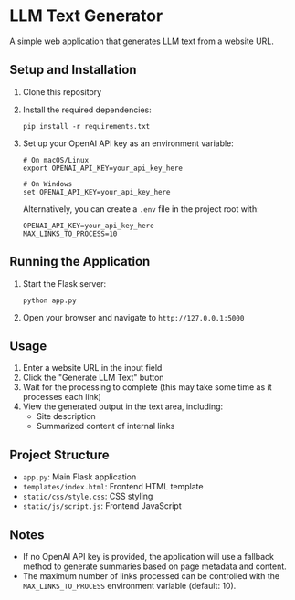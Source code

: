 # LLM Text Generator

A simple web application that generates LLM text from a website URL.

## Setup and Installation

1. Clone this repository
2. Install the required dependencies:
   ```
   pip install -r requirements.txt
   ```
3. Set up your OpenAI API key as an environment variable:
   ```
   # On macOS/Linux
   export OPENAI_API_KEY=your_api_key_here
   
   # On Windows
   set OPENAI_API_KEY=your_api_key_here
   ```
   
   Alternatively, you can create a `.env` file in the project root with:
   ```
   OPENAI_API_KEY=your_api_key_here
   MAX_LINKS_TO_PROCESS=10
   ```

## Running the Application

1. Start the Flask server:
   ```
   python app.py
   ```
2. Open your browser and navigate to `http://127.0.0.1:5000`

## Usage

1. Enter a website URL in the input field
2. Click the "Generate LLM Text" button
3. Wait for the processing to complete (this may take some time as it processes each link)
4. View the generated output in the text area, including:
   - Site description
   - Summarized content of internal links

## Project Structure

- `app.py`: Main Flask application
- `templates/index.html`: Frontend HTML template
- `static/css/style.css`: CSS styling
- `static/js/script.js`: Frontend JavaScript

## Notes

- If no OpenAI API key is provided, the application will use a fallback method to generate summaries based on page metadata and content.
- The maximum number of links processed can be controlled with the `MAX_LINKS_TO_PROCESS` environment variable (default: 10). 
